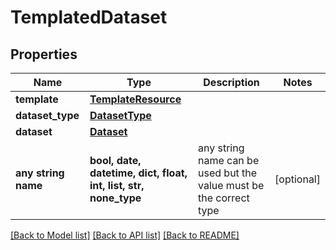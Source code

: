 # TemplatedDataset


## Properties
Name | Type | Description | Notes
------------ | ------------- | ------------- | -------------
**template** | [**TemplateResource**](TemplateResource.md) |  | 
**dataset_type** | [**DatasetType**](DatasetType.md) |  | 
**dataset** | [**Dataset**](Dataset.md) |  | 
**any string name** | **bool, date, datetime, dict, float, int, list, str, none_type** | any string name can be used but the value must be the correct type | [optional]

[[Back to Model list]](../README.md#documentation-for-models) [[Back to API list]](../README.md#documentation-for-api-endpoints) [[Back to README]](../README.md)



